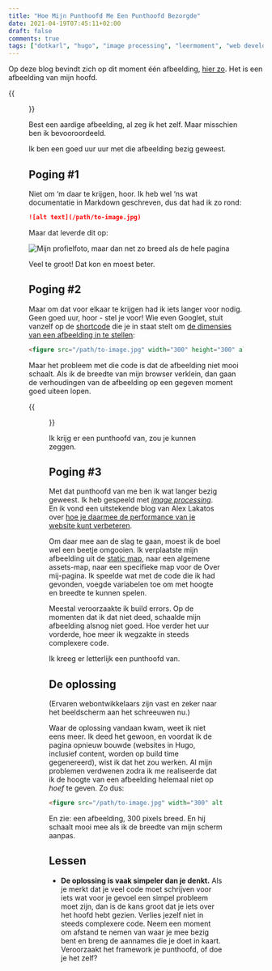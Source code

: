 ```yaml
---
title: "Hoe Mijn Punthoofd Me Een Punthoofd Bezorgde"
date: 2021-04-19T07:45:11+02:00
draft: false
comments: true
tags: ["dotkarl", "hugo", "image processing", "leermoment", "web development"]
---
```


Op deze blog bevindt zich op dit moment één afbeelding, [hier zo](/about). Het is een afbeelding van mijn hoofd. 

{{<figure src="/images/profile-picture.jpg" width="300" alt="Mijn profielfoto, zoals te zien op de Over mij-pagina">}}

Best een aardige afbeelding, al zeg ik het zelf. Maar misschien ben ik bevooroordeeld.

Ik ben een goed uur uur met die afbeelding bezig geweest.

## Poging #1

Niet om ‘m daar te krijgen, hoor. Ik heb wel ‘ns wat documentatie in Markdown geschreven, dus dat had ik zo rond:

```markdown
![alt text](/path/to-image.jpg)
```

Maar dat leverde dit op:

![Mijn profielfoto, maar dan net zo breed als de hele pagina](/images/profile-picture.jpg)

Veel te groot! Dat kon en moest beter. 

## Poging #2

Maar om dat voor elkaar te krijgen had ik iets langer voor nodig. Geen goed uur, hoor - stel je voor! Wie even Googlet, stuit vanzelf op de [shortcode](https://gohugo.io/content-management/shortcodes/) die je in staat stelt om [de dimensies van een afbeelding in te stellen](https://gohugo.io/content-management/shortcodes/#figure):

```html
<figure src="/path/to-image.jpg" width="300" height="300" alt="alt text">
```

Maar het probleem met die code is dat de afbeelding niet mooi schaalt. Als ik de breedte van mijn browser verklein, dan gaan de verhoudingen van de afbeelding op een gegeven moment goed uiteen lopen. 

{{<figure src="/images/profile-picture.jpg" width="200" height="300" alt="Mijn profielfoto, met scheve verhoudingen">}}

Ik krijg er een punthoofd van, zou je kunnen zeggen.

## Poging #3

Met dat punthoofd van me ben ik wat langer bezig geweest. Ik heb gespeeld met [*image processing*](https://gohugo.io/content-management/image-processing/). En ik vond een uitstekende blog van Alex Lakatos over [hoe je daarmee de performance van je website kunt verbeteren](https://alexlakatos.com/web/2020/07/17/hugo-image-processing/).

Om daar mee aan de slag te gaan, moest ik de boel wel een beetje omgooien. Ik verplaatste mijn afbeelding uit de [static map](https://gohugo.io/content-management/static-files/), naar een algemene assets-map, naar een specifieke map voor de Over mij-pagina. Ik speelde wat met de code die ik had gevonden, voegde variabelen toe om met hoogte en breedte te kunnen spelen. 

Meestal veroorzaakte ik build errors. Op de momenten dat ik dat niet deed, schaalde mijn afbeelding alsnog niet goed. Hoe verder het uur vorderde, hoe meer ik wegzakte in steeds complexere code.

Ik kreeg er letterlijk een punthoofd van. 

## De oplossing

(Ervaren webontwikkelaars zijn vast en zeker naar het beeldscherm aan het schreeuwen nu.) 

Waar de oplossing vandaan kwam, weet ik niet eens meer. Ik deed het gewoon, en voordat ik de pagina opnieuw bouwde (websites in Hugo, inclusief content, worden op build time gegenereerd), wist ik dat het zou werken. Al mijn problemen verdwenen zodra ik me realiseerde dat ik de hoogte van een afbeelding helemaal niet op *hoef* te geven. Zo dus:

```html
<figure src="/path/to-image.jpg" width="300" alt="alt text">
```

En zie: een afbeelding, 300 pixels breed. En hij schaalt mooi mee als ik de breedte van mijn scherm aanpas.

## Lessen

- **De oplossing is vaak simpeler dan je denkt.** Als je merkt dat je veel code moet schrijven voor iets wat voor je gevoel een simpel probleem moet zijn, dan is de kans groot dat je iets over het hoofd hebt gezien. Verlies jezelf niet in steeds complexere code. Neem een moment om afstand te nemen van waar je mee bezig bent en breng de aannames die je doet in kaart. Veroorzaakt het framework je punthoofd, of doe je het zelf?
